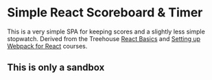 # Simple React Scoreboard & Timer

This is a very simple SPA for keeping scores and a slightly less simple stopwatch. Derived from the Treehouse [React Basics](https://teamtreehouse.com/library/react-basics) and [Setting up Webpack for React](https://teamtreehouse.com/library/setting-up-webpack-dev-server) courses.

## This is only a sandbox